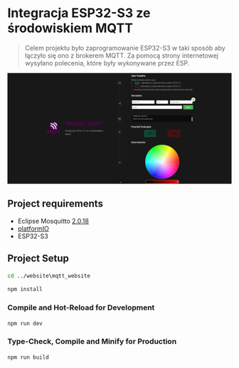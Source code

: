 # Integracja ESP32-S3 ze środowiskiem MQTT
> Celem projektu było zaprogramowanie ESP32-S3 w taki sposób aby łączyło się ono z brokerem MQTT. Za pomocą strony internetowej wysyłano polecenia, które były wykonywane przez ESP.
 
 ![Website](/img/esp32-s3.png "website")

## Project requirements
- Eclipse Mosquitto [2.0.18](https://github.com/eclipse-mosquitto/mosquitto)
- [platformIO](https://github.com/platformio)
- ESP32-S3



## Project Setup

```sh
cd ../website\mqtt_website
```

```sh
npm install
```

### Compile and Hot-Reload for Development

```sh
npm run dev
```

### Type-Check, Compile and Minify for Production

```sh
npm run build
```
